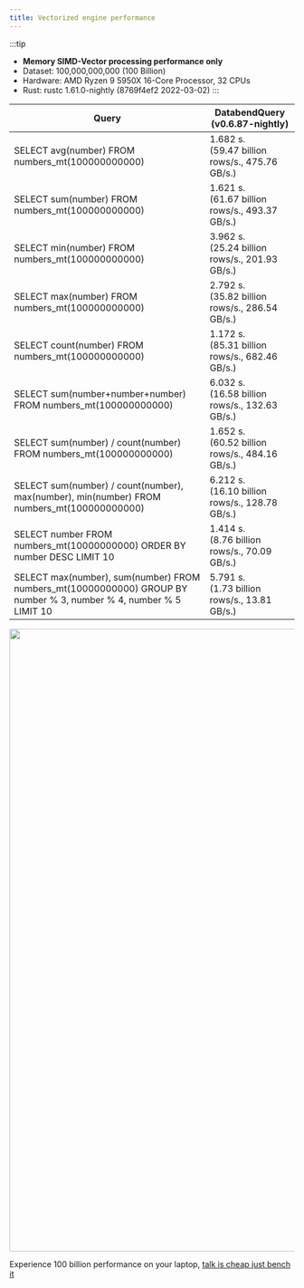 ```yaml
---
title: Vectorized engine performance
---
```


:::tip
* **Memory SIMD-Vector processing performance only**
* Dataset: 100,000,000,000 (100 Billion)
* Hardware: AMD Ryzen 9 5950X 16-Core Processor, 32 CPUs
* Rust: rustc 1.61.0-nightly (8769f4ef2 2022-03-02)
:::

| Query                                                                                                            | DatabendQuery (v0.6.87-nightly)                      |
|------------------------------------------------------------------------------------------------------------------|------------------------------------------------------|
| SELECT avg(number) FROM numbers_mt(100000000000)                                                                  | 1.682 s.<br /> (59.47 billion rows/s., 475.76 GB/s.) |
| SELECT sum(number) FROM numbers_mt(100000000000)                                                                  | 1.621 s.<br /> (61.67 billion rows/s., 493.37 GB/s.) |
| SELECT min(number) FROM numbers_mt(100000000000)                                                                  | 3.962 s.<br /> (25.24 billion rows/s., 201.93 GB/s.) |
| SELECT max(number) FROM numbers_mt(100000000000)                                                                  | 2.792 s.<br /> (35.82 billion rows/s., 286.54 GB/s.) |
| SELECT count(number) FROM numbers_mt(100000000000)                                                                | 1.172 s.<br /> (85.31 billion rows/s., 682.46 GB/s.) |
| SELECT sum(number+number+number) FROM numbers_mt(100000000000)                                                    | 6.032 s.<br /> (16.58 billion rows/s., 132.63 GB/s.)  |
| SELECT sum(number) / count(number) FROM numbers_mt(100000000000)                                                  | 1.652 s.<br /> (60.52 billion rows/s., 484.16 GB/s.) |
| SELECT sum(number) / count(number), max(number), min(number) FROM numbers_mt(100000000000)                        | 6.212 s.<br /> (16.10 billion rows/s., 128.78 GB/s.)  |
| SELECT number FROM numbers_mt(10000000000) ORDER BY number DESC LIMIT 10                                          | 1.414 s.<br /> (8.76 billion rows/s., 70.09 GB/s.)   |
| SELECT max(number), sum(number) FROM numbers_mt(10000000000) GROUP BY number % 3, number % 4, number % 5 LIMIT 10 | 5.791 s.<br /> (1.73 billion rows/s., 13.81 GB/s.)  |


<img src="https://datafuse-1253727613.cos.ap-hongkong.myqcloud.com/databend-v1.61-groupby-10b.gif" width="1100"/>

Experience 100 billion performance on your laptop, [talk is cheap just bench it](../01-deploy/00_local.md)

